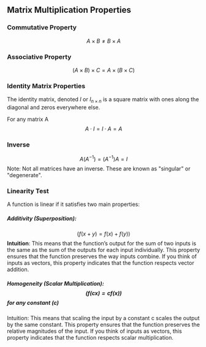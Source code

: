 ## Matrix Multiplication Properties
### Commutative Property
$$A \times B \neq B \times A$$
### Associative Property
$$(A \times B ) \times C = A \times (B \times C)$$
### Identity Matrix Properties
The identity matrix, denoted $I$ or $I_{n\times n}$ is a square matrix with ones along the diagonal and zeros everywhere else.

For any matrix A
$$A \cdot I = I \cdot A = A$$
### Inverse
$$A(A^{-1}) = (A^{-1})A = I$$
Note: Not all matrices have an inverse. These are known as "singular" or "degenerate".

### Linearity Test
A function is linear if it satisfies two main properties:
##### Additivity (Superposition): 
$$( f(x + y) = f(x) + f(y) )$$
**Intuition**: This means that the function’s output for the sum of two inputs is the same as the sum of the outputs for each input individually. This property ensures that the function preserves the way inputs combine. If you think of inputs as vectors, this property indicates that the function respects vector addition.
##### Homogeneity (Scalar Multiplication): $$( f(cx) = c f(x) )$$ for any constant $( c )$

Intuition: This means that scaling the input by a constant  c  scales the output by the same constant. This property ensures that the function preserves the relative magnitudes of the input. If you think of inputs as vectors, this property indicates that the function respects scalar multiplication.

